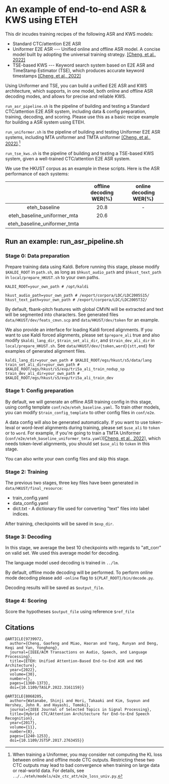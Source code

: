 # An example of end-to-end ASR & KWS using ETEH

This dir incudes training recipes of the following ASR and KWS models:
- Standard CTC/attention E2E ASR
- Uniformer E2E ASR --- Unified online and offline ASR model. A concise model built by adopting the universal training strategy. [[Cheng, et al., 2022]](https://ieeexplore.ieee.org/document/9739972)
- TSE-based KWS --- Keyword search system based on E2E ASR and TimeStamp Estimator (TSE), which produces accurate keyword timestamps [[Cheng, et al., 2022]](https://ieeexplore.ieee.org/document/9739972)

Using Uniformer and TSE, you can build a unified E2E ASR and KWS architecture, which supports, in one model, both online and offline ASR decoding modes, and allows for precise and reliable KWS.

`run_asr_pipeline.sh` is the pipeline of building and testing a Standard CTC/attention E2E ASR system, including data & config preparation, training, decoding, and scoring. Please use this as a basic recipe example for building a ASR system using ETEH.

`run_uniformer.sh` is the pipeline of building and testing Uniformer E2E ASR systems, including MTA uniformer and TMTA uniformer [[Cheng, et al., 2022]](https://ieeexplore.ieee.org/document/9739972).[^1]

[^1]: When training a Uniformer, you may consider not computing the KL loss between online and offline mode CTC outputs. Restricting these two CTC outputs may lead to bad convergence when training on large data or real-world data. For details, see `../../eteh/models/e2e_ctc_att/e2e_loss_univ.py`.

`run_tse_kws.sh` is the pipeline of building and testing a TSE-based KWS system, given a well-trained CTC/attention E2E ASR system.

We use the HKUST corpus as an example in these scripts. Here is the ASR performance of each systems:

||offline decoding WER(%)|online decoding WER(%)|
|:-:|:-:|:-:|
|eteh_baseline|20.8|\-|
|eteh_baseline_uniformer_mta|20.6||
|eteh_baseline_uniformer_tmta|||

## Run an example: run_asr_pipeline.sh

### Stage 0: Data preparation
Prepare training data using Kaldi.
Before running this stage, please modify `$KALDI_ROOT` in `path.sh`, as long as `$hkust_audio_path` and `$hkust_text_path` in `local/prepare_HKUST.sh` to your own paths.
```
KALDI_ROOT=your_own_path # /opt/kaldi
```
```
hkust_audio_path=your_own_path # /export/corpora/LDC/LDC2005S15/
hkust_text_path=your_own_path # /export/corpora/LDC/LDC2005T32/
```

By default, fbank-pitch features with global CMVN will be extracted and text will be segmented into characters. See generated files `data/HKUST/dev/feats_cmvn.scp` and `data/HKUST/dev/token` for an example.

We also provide an interface for loading Kaldi forced alignments.
If you want to use Kaldi forced alignments, please set `$prepare_ali` true and also modify `$kaldi_lang_dir`, `$train_set_ali_dir`, and `$train_dev_ali_dir` in `local/prepare_HKUST.sh`. See `data/HKUST/dev/{token,word}{stt,end}` for examples of generated alignment files.
```
kaldi_lang_dir=your_own_path # $KALDI_ROOT/egs/hkust/s5/data/lang
train_set_ali_dir=your_own_path # $KALDI_ROOT/egs/hkust/s5/exp/tri5a_ali_train_nodup_sp
train_dev_ali_dir=your_own_path # $KALDI_ROOT/egs/hkust/s5/exp/tri5a_ali_train_dev
```

### Stage 1: Config preparation
By default, we will generate an offline ASR training config in this stage, using config template `conf/e2e/eteh_baseline.yaml`.
To train other models, you can modify `$train_config_template` to other config files in `conf/e2e`.

A data config will also be generated automatically. If you want to use token-leval or word-level alignments during training, please set `$use_ali` to `token` or to `word`. For example, if you're going to train a TMTA Uniformer (`conf/e2e/eteh_baseline_uniformer_tmta.yaml`)[[Cheng, et al., 2022]](https://ieeexplore.ieee.org/document/9739972), which needs token-level alignments, you should set `$use_ali` to `token` in this stage.

You can also write your own config files and skip this stage.

### Stage 2: Training
The previous two stages, three key files have been generated in `data/HKUST/final_resource`:
- train_config.yaml
- data_config.yaml
- dict.txt - A dictionary file used for converting "text" files into label indices.

After training, checkpoints will be saved in `$exp_dir`.

### Stage 3: Decoding
In this stage, we average the best 10 checkpoints with regards to "att_corr" on valid set. We used this average model for decoding.

The language model used decoding is trained in `../lm`. 

By default, offline mode decoding will be performed. To perform online mode decoding please add `-online` flag to `${PLAT_ROOT}/bin/decode.py`.

Decoding results will be saved as `$output_file`.

### Stage 4: Scoring
Score the hypotheses `$output_file` using reference `$ref_file` 

## Citations
```
@ARTICLE{9739972,
  author={Cheng, Gaofeng and Miao, Haoran and Yang, Runyan and Deng, Keqi and Yan, Yonghong},
  journal={IEEE/ACM Transactions on Audio, Speech, and Language Processing}, 
  title={ETEH: Unified Attention-Based End-to-End ASR and KWS Architecture}, 
  year={2022},
  volume={30},
  number={},
  pages={1360-1373},
  doi={10.1109/TASLP.2022.3161159}}

@ARTICLE{8068205,
  author={Watanabe, Shinji and Hori, Takaaki and Kim, Suyoun and Hershey, John R. and Hayashi, Tomoki},
  journal={IEEE Journal of Selected Topics in Signal Processing}, 
  title={Hybrid CTC/Attention Architecture for End-to-End Speech Recognition}, 
  year={2017},
  volume={11},
  number={8},
  pages={1240-1253},
  doi={10.1109/JSTSP.2017.2763455}}
```
